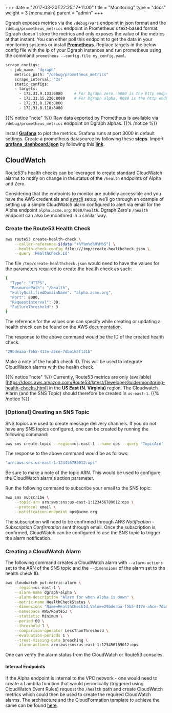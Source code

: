 +++
date = "2017-03-20T22:25:17+11:00"
title = "Monitoring"
type = "docs"
weight = 3
[menu.main]
    parent = "admin"
+++

Dgraph exposes metrics via the `/debug/vars` endpoint in json format and the `/debug/prometheus_metrics` endpoint in Prometheus's text-based format. Dgraph doesn't store the metrics and only exposes the value of the metrics at that instant. You can either poll this endpoint to get the data in your monitoring systems or install **[Prometheus](https://prometheus.io/docs/introduction/install/)**. Replace targets in the below config file with the ip of your Dgraph instances and run prometheus using the command `prometheus --config.file my_config.yaml`.

```sh
scrape_configs:
  - job_name: "dgraph"
    metrics_path: "/debug/prometheus_metrics"
    scrape_interval: "2s"
    static_configs:
    - targets:
      - 172.31.9.133:6080     # For Dgraph zero, 6080 is the http endpoint exposing metrics.
      - 172.31.15.230:8080    # For Dgraph alpha, 8080 is the http endpoint exposing metrics.
      - 172.31.0.170:8080
      - 172.31.8.118:8080
```

{{% notice "note" %}}
Raw data exported by Prometheus is available via `/debug/prometheus_metrics` endpoint on Dgraph alphas.
{{% /notice %}}

Install **[Grafana](http://docs.grafana.org/installation/)** to plot the metrics. Grafana runs at port 3000 in default settings. Create a prometheus datasource by following these **[steps](https://prometheus.io/docs/visualization/grafana/#creating-a-prometheus-data-source)**. Import **[grafana_dashboard.json](https://github.com/dgraph-io/benchmarks/blob/master/scripts/grafana_dashboard.json)** by following this **[link](http://docs.grafana.org/reference/export_import/#importing-a-dashboard)**.


## CloudWatch

Route53's health checks can be leveraged to create standard CloudWatch alarms to notify on change in the status of the `/health` endpoints of Alpha and Zero.

Considering that the endpoints to monitor are publicly accessible and you have the AWS credentials and [awscli](https://aws.amazon.com/cli/) setup, we’ll go through an example of setting up a simple CloudWatch alarm configured to alert via email for the Alpha endpoint `alpha.acme.org:8080/health`. Dgraph Zero's `/health` endpoint can also be monitored in a similar way.



### Create the Route53 Health Check
```sh
aws route53 create-health-check \
    --caller-reference $(date "+%Y%m%d%H%M%S") \
    --health-check-config file:///tmp/create-healthcheck.json \
    --query 'HealthCheck.Id'
```
The file `/tmp/create-healthcheck.json` would need to have the values for the parameters required to create the health check as such:
```sh
{
  "Type": "HTTPS",
  "ResourcePath": "/health",
  "FullyQualifiedDomainName": "alpha.acme.org",
  "Port": 8080,
  "RequestInterval": 30,
  "FailureThreshold": 3
}
```
The reference for the values one can specify while creating or updating a health check can be found on the AWS [documentation](https://docs.aws.amazon.com/Route53/latest/DeveloperGuide/health-checks-creating-values.html).

The response to the above command would be the ID of the created health check.
```sh
"29bdeaaa-f5b5-417e-a5ce-7dba1k5f131b"
```
Make a note of the health check ID. This will be used to integrate CloudWatch alarms with the health check.

{{% notice "note" %}}
Currently, Route53 metrics are only (available)[https://docs.aws.amazon.com/Route53/latest/DeveloperGuide/monitoring-health-checks.html] in the **US East (N. Virginia)** region. The Cloudwatch Alarm (and the SNS Topic) should therefore be created in `us-east-1`.
{{% /notice %}}

### [Optional] Creating an SNS Topic
SNS topics are used to create message delivery channels. If you do not have any SNS topics configured, one can be created by running the following command:

```sh
aws sns create-topic --region=us-east-1 --name ops --query 'TopicArn'
```

The response to the above command would be as follows:
```sh
"arn:aws:sns:us-east-1:123456789012:ops"
```
Be sure to make a note of the topic ARN. This would be used to configure the CloudWatch alarm's action parameter.

Run the following command to subscribe your email to the SNS topic:
```sh
aws sns subscribe \
    --topic-arn arn:aws:sns:us-east-1:123456789012:ops \
    --protocol email \
    --notification-endpoint ops@acme.org
```
The subscription will need to be confirmed through *AWS Notification - Subscription Confirmation* sent through email. Once the subscription is confirmed, CloudWatch can be configured to use the SNS topic to trigger the alarm notification.



### Creating a CloudWatch Alarm
The following command creates a CloudWatch alarm with `--alarm-actions` set to the ARN of the SNS topic and the `--dimensions` of the alarm set to the health check ID.
```sh
aws cloudwatch put-metric-alarm \
    --region=us-east-1 \
    --alarm-name dgraph-alpha \
    --alarm-description "Alarm for when Alpha is down" \
    --metric-name HealthCheckStatus \
    --dimensions "Name=HealthCheckId,Value=29bdeaaa-f5b5-417e-a5ce-7dba1k5f131b" \
    --namespace AWS/Route53 \
    --statistic Minimum \
    --period 60 \
    --threshold 1 \
    --comparison-operator LessThanThreshold \
    --evaluation-periods 1 \
    --treat-missing-data breaching \
    --alarm-actions arn:aws:sns:us-east-1:123456789012:ops
```

One can verify the alarm status from the CloudWatch or Route53 consoles.

#### Internal Endpoints
If the Alpha endpoint is internal to the VPC network - one would need to create a Lambda function that would periodically (triggered using CloudWatch Event Rules) request the `/health` path and create CloudWatch metrics which could then be used to create the required CloudWatch alarms.
The architecture and the CloudFormation template to achieve the same can be found [here](https://aws.amazon.com/blogs/networking-and-content-delivery/performing-route-53-health-checks-on-private-resources-in-a-vpc-with-aws-lambda-and-amazon-cloudwatch/).
